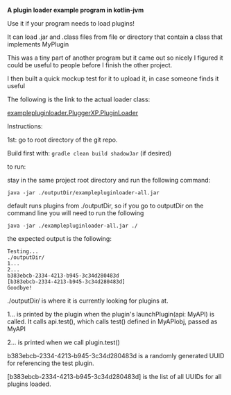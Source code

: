 **A plugin loader example program in kotlin-jvm**

Use it if your program needs to load plugins!

It can load .jar and .class files from file or directory that contain a class that implements MyPlugin

This was a tiny part of another program but it came out so nicely I figured it could be useful to people before I finish the other project.

I then built a quick mockup test for it to upload it, in case someone finds it useful

The following is the link to the actual loader class:

[examplepluginloader.PluggerXP.PluginLoader](examplepluginloader/src/main/kotlin/examplepluginloader/PluggerXP/PluginLoader.kt)

Instructions:

1st: go to root directory of the git repo.

Build first with: ```gradle clean build shadowJar``` (if desired)

to run:

stay in the same project root directory and run the following command:

```java -jar ./outputDir/examplepluginloader-all.jar```

default runs plugins from ./outputDir, so if you go to outputDir on the command line you will need to run the following

```java -jar ./examplepluginloader-all.jar ./```

the expected output is the following:

```
Testing...
./outputDir/
1...
2...
b383ebcb-2334-4213-b945-3c34d280483d
[b383ebcb-2334-4213-b945-3c34d280483d]
Goodbye!
```

./outputDir/ is where it is currently looking for plugins at.

1... is printed by the plugin when the plugin's launchPlugin(api: MyAPI) is called. It calls api.test(), which calls test() defined in MyAPIobj, passed as MyAPI

2... is printed when we call plugin.test()

b383ebcb-2334-4213-b945-3c34d280483d is a randomly generated UUID for referencing the test plugin.

\[b383ebcb-2334-4213-b945-3c34d280483d\] is the list of all UUIDs for all plugins loaded.